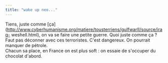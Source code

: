 ```yaml
---
title: "wake up neo..."
---
```


Tiens, juste comme
[ça](http://www.cyberhumanisme.org/matiere/tousterriens/gulfwarII/source/iraq-
weshell.html), on va se faire une petite guerre. Quoi juste comme ça ? Faut
pas déconner avec ces terroristes. C'est dangereux. On pourrait manquer de
pétrole.  
Chacun sa place, en France on est plus soft : on essaie de s'occuper du
chocolat d'abord.

